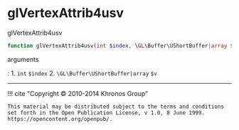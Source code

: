 # glVertexAttrib4usv
glVertexAttrib4usv

```php
function glVertexAttrib4usv(int $index, \GL\Buffer\UShortBuffer|array $v) : void
```



arguments

:    1. `int` `$index` 
    2. `\GL\Buffer\UShortBuffer|array` `$v` 



---
     

!!! cite "Copyright © 2010-2014 Khronos Group"

    This material may be distributed subject to the terms and conditions set forth in the Open Publication License, v 1.0, 8 June 1999. https://opencontent.org/openpub/.